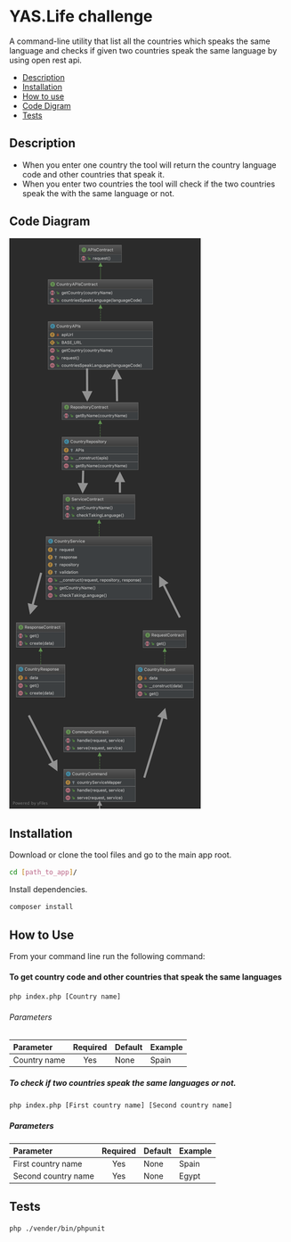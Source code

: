 # YAS.Life challenge

A command-line utility that list all the countries which speaks the same language and checks if given two countries speak the same language by using open rest api.

- [Description](#description)
- [Installation](#installation)
- [How to use](#how-to-use)
- [Code Digram](#code-diagram)
- [Tests](#tests)

## Description

- When you enter one country the tool will return the country language code and other countries that speak it.
- When you enter two countries the tool will check if the two countries speak the with the same language or not.

## Code Diagram

![](images/diagram.png)

## Installation
Download or clone the tool files and go to the main app root.

```bash
cd [path_to_app]/
```

Install dependencies.
```bash
composer install
```

## How to Use
From your command line run the following command:

#### To get country code and other countries that speak the same languages

```bash
php index.php [Country name]
```
###### Parameters
| Parameter  | Required | Default | Example |
| :---        | :---: | :-------- | --- |
| Country name  | Yes  | None | Spain |

##### To check if two countries speak the same languages or not.

```bash
php index.php [First country name] [Second country name]
```

##### Parameters
| Parameter  | Required | Default | Example |
| :---        | :---: | :-------- | --- |
| First country name  | Yes  | None | Spain |
| Second country name  | Yes  | None | Egypt |


## Tests
```bash 
php ./vender/bin/phpunit
```